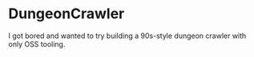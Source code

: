 # DungeonCrawler

I got bored and wanted to try building a 90s-style dungeon crawler with only OSS tooling.
